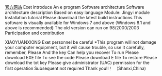 [官方网站](https://xiaoyuanxiong.github.io/EXET/) 
Exet introduce An e program Software architecture Software architecture description Based on easy language Module: Jingyi module Installation tutorial Please download the latest build instructions This software is visually available for Windows 7 and above (Windows 8.1 and above is recommended) The old version can run on 98/2000/2003 Participation and contribution

XIAOYUANXIONG
Exet personnel be careful *This program will not damage your computer equipment, but it will cause trouble, so use it carefully, remember, Please And the key Can help you recover To run Please download EXE file To see the code Please download E file To restore Please download the txt key Please give administrator (UAC) permission for the first operation Subsequent not required Thank you!!！ （Shanxi,China)
